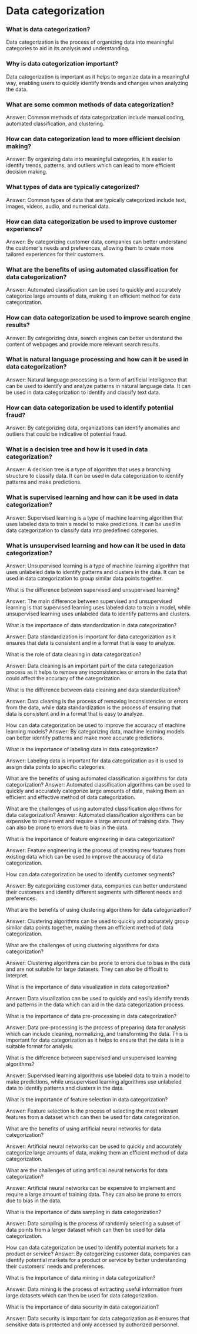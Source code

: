 # Data categorization



### What is data categorization?&#x20;

Data categorization is the process of organizing data into meaningful categories to aid in its analysis and understanding.

### Why is data categorization important?&#x20;

Data categorization is important as it helps to organize data in a meaningful way, enabling users to quickly identify trends and changes when analyzing the data.

### What are some common methods of data categorization?&#x20;

Answer: Common methods of data categorization include manual coding, automated classification, and clustering.

### How can data categorization lead to more efficient decision making?&#x20;

Answer: By organizing data into meaningful categories, it is easier to identify trends, patterns, and outliers which can lead to more efficient decision making.

### What types of data are typically categorized?&#x20;

Answer: Common types of data that are typically categorized include text, images, videos, audio, and numerical data.

### How can data categorization be used to improve customer experience?&#x20;

Answer: By categorizing customer data, companies can better understand the customer's needs and preferences, allowing them to create more tailored experiences for their customers.

### What are the benefits of using automated classification for data categorization?&#x20;

Answer: Automated classification can be used to quickly and accurately categorize large amounts of data, making it an efficient method for data categorization.

### How can data categorization be used to improve search engine results?&#x20;

Answer: By categorizing data, search engines can better understand the content of webpages and provide more relevant search results.

### What is natural language processing and how can it be used in data categorization?&#x20;

Answer: Natural language processing is a form of artificial intelligence that can be used to identify and analyze patterns in natural language data. It can be used in data categorization to identify and classify text data.

### How can data categorization be used to identify potential fraud?&#x20;

Answer: By categorizing data, organizations can identify anomalies and outliers that could be indicative of potential fraud.

### What is a decision tree and how is it used in data categorization?&#x20;

Answer: A decision tree is a type of algorithm that uses a branching structure to classify data. It can be used in data categorization to identify patterns and make predictions.

### What is supervised learning and how can it be used in data categorization?&#x20;

Answer: Supervised learning is a type of machine learning algorithm that uses labeled data to train a model to make predictions. It can be used in data categorization to classify data into predefined categories.

### What is unsupervised learning and how can it be used in data categorization?&#x20;

Answer: Unsupervised learning is a type of machine learning algorithm that uses unlabeled data to identify patterns and clusters in the data. It can be used in data categorization to group similar data points together.

What is the difference between supervised and unsupervised learning?&#x20;

Answer: The main difference between supervised and unsupervised learning is that supervised learning uses labeled data to train a model, while unsupervised learning uses unlabeled data to identify patterns and clusters.

What is the importance of data standardization in data categorization?&#x20;

Answer: Data standardization is important for data categorization as it ensures that data is consistent and in a format that is easy to analyze.

What is the role of data cleaning in data categorization?&#x20;

Answer: Data cleaning is an important part of the data categorization process as it helps to remove any inconsistencies or errors in the data that could affect the accuracy of the categorization.

What is the difference between data cleaning and data standardization?&#x20;

Answer: Data cleaning is the process of removing inconsistencies or errors from the data, while data standardization is the process of ensuring that data is consistent and in a format that is easy to analyze.

How can data categorization be used to improve the accuracy of machine learning models? Answer: By categorizing data, machine learning models can better identify patterns and make more accurate predictions.

What is the importance of labeling data in data categorization?&#x20;

Answer: Labeling data is important for data categorization as it is used to assign data points to specific categories.

What are the benefits of using automated classification algorithms for data categorization? Answer: Automated classification algorithms can be used to quickly and accurately categorize large amounts of data, making them an efficient and effective method of data categorization.

What are the challenges of using automated classification algorithms for data categorization? Answer: Automated classification algorithms can be expensive to implement and require a large amount of training data. They can also be prone to errors due to bias in the data.

What is the importance of feature engineering in data categorization?&#x20;

Answer: Feature engineering is the process of creating new features from existing data which can be used to improve the accuracy of data categorization.

How can data categorization be used to identify customer segments?&#x20;

Answer: By categorizing customer data, companies can better understand their customers and identify different segments with different needs and preferences.

What are the benefits of using clustering algorithms for data categorization?&#x20;

Answer: Clustering algorithms can be used to quickly and accurately group similar data points together, making them an efficient method of data categorization.

What are the challenges of using clustering algorithms for data categorization?&#x20;

Answer: Clustering algorithms can be prone to errors due to bias in the data and are not suitable for large datasets. They can also be difficult to interpret.

What is the importance of data visualization in data categorization?&#x20;

Answer: Data visualization can be used to quickly and easily identify trends and patterns in the data which can aid in the data categorization process.

What is the importance of data pre-processing in data categorization?&#x20;

Answer: Data pre-processing is the process of preparing data for analysis which can include cleaning, normalizing, and transforming the data. This is important for data categorization as it helps to ensure that the data is in a suitable format for analysis.

What is the difference between supervised and unsupervised learning algorithms?&#x20;

Answer: Supervised learning algorithms use labeled data to train a model to make predictions, while unsupervised learning algorithms use unlabeled data to identify patterns and clusters in the data.

What is the importance of feature selection in data categorization?&#x20;

Answer: Feature selection is the process of selecting the most relevant features from a dataset which can then be used for data categorization.

What are the benefits of using artificial neural networks for data categorization?&#x20;

Answer: Artificial neural networks can be used to quickly and accurately categorize large amounts of data, making them an efficient method of data categorization.

What are the challenges of using artificial neural networks for data categorization?&#x20;

Answer: Artificial neural networks can be expensive to implement and require a large amount of training data. They can also be prone to errors due to bias in the data.

What is the importance of data sampling in data categorization?&#x20;

Answer: Data sampling is the process of randomly selecting a subset of data points from a larger dataset which can then be used for data categorization.

How can data categorization be used to identify potential markets for a product or service? Answer: By categorizing customer data, companies can identify potential markets for a product or service by better understanding their customers' needs and preferences.



What is the importance of data mining in data categorization?&#x20;

Answer: Data mining is the process of extracting useful information from large datasets which can then be used for data categorization.



What is the importance of data security in data categorization?&#x20;

Answer: Data security is important for data categorization as it ensures that sensitive data is protected and only accessed by authorized personnel.
